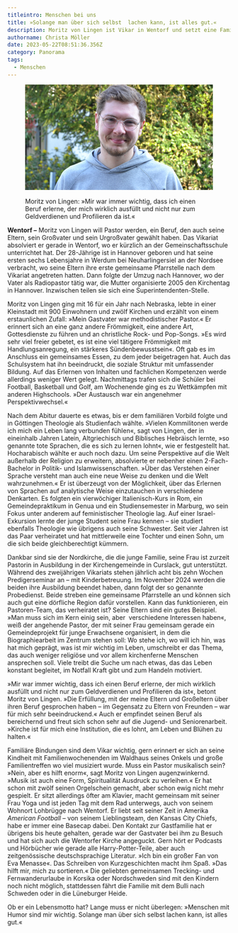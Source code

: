 ```yaml
---
titleintro: Menschen bei uns
title: »Solange man über sich selbst  lachen kann, ist alles gut.«
description: Moritz von Lingen ist Vikar in Wentorf und setzt eine Familientradition fort.
authorname: Christa Möller
date: 2023-05-22T08:51:36.356Z
category: Panorama
tags:
  - Menschen
---
```



<figure>
  <img src="/static/media/2023-05-22-von-lingen-Moritz-Vikar.jpg">
  <figcaption>

Moritz von Lingen: »Mir war immer wichtig, dass ich einen Beruf erlerne, der mich wirklich ausfüllt und nicht nur zum Geldverdienen und Profilieren da ist.« 

  </figcaption>
</figure>

**Wentorf –** Moritz von Lingen will Pastor werden, ein Beruf, den auch seine Eltern, sein Großvater und sein Urgroßvater gewählt haben. Das Vikariat absolviert er gerade in Wentorf, wo er kürzlich an der Gemeinschaftsschule unterrichtet hat. Der 28-Jährige ist in Hannover geboren und hat seine ersten sechs Lebensjahre in Werdum bei Neuharlingersiel an der Nordsee verbracht, wo seine Eltern ihre erste gemeinsame Pfarrstelle nach dem Vikariat angetreten hatten. Dann folgte der Umzug nach Hannover, wo der Vater als Radiopastor tätig war, die Mutter organisierte 2005 den Kirchentag in Hannover. Inzwischen teilen sie sich eine Superintendenten-Stelle. 

Moritz von Lingen ging mit 16 für ein Jahr nach Nebraska, lebte in einer Kleinstadt mit 900 Einwohnern und zwölf Kirchen und erzählt von einem erstaunlichen Zufall: »Mein Gastvater war methodistischer Pastor.« Er erinnert sich an eine ganz andere Frömmigkeit, eine andere Art, Gottesdienste zu führen und an christliche Rock- und Pop-Songs. »Es wird sehr viel freier gebetet, es ist eine viel tätigere Frömmigkeit mit Handlungsanregung, ein stärkeres Sündenbewusstsein«. Oft gab es im Anschluss ein gemeinsames Essen, zu dem jeder beigetragen hat. Auch das Schulsystem hat ihn beeindruckt, die soziale Struktur mit umfassender Bildung. Auf das Erlernen von Inhalten und fachlichen Kompetenzen werde allerdings weniger Wert gelegt. Nachmittags trafen sich die Schüler bei Football, Basketball und Golf, am Wochenende ging es zu Wettkämpfen mit anderen Highschools. »Der Austausch war ein angenehmer Perspektivwechsel.« 

Nach dem Abitur dauerte es etwas, bis er dem familiären Vorbild folgte und in Göttingen Theologie als Studienfach wählte. »Vielen Kommilitonen werde ich mich ein Leben lang verbunden fühlen«, sagt von Lingen, der in eineinhalb Jahren Latein, Altgriechisch und Biblisches Hebräisch lernte, »so genannte tote Sprachen, die es sich zu lernen lohnt«, wie er festgestellt hat. Hocharabisch wählte er auch noch dazu. Um seine Perspektive auf die Welt außerhalb der Religion zu erweitern, absolvierte er nebenher einen 2-Fach-Bachelor in Politik- und Islamwissenschaften. »Über das Verstehen einer Sprache versteht man auch eine neue Weise zu denken und die Welt wahrzunehmen.« Er ist überzeugt von der Möglichkeit, über das Erlernen von Sprachen auf analytische Weise einzutauchen in verschiedene Denkarten. Es folgten ein vierwöchiger Italienisch-Kurs in Rom, ein Gemeindepraktikum in Genua und ein Studiensemester in Marburg, wo sein Fokus unter anderem auf feministischer Theologie lag. Auf einer Israel-Exkursion lernte der junge Student seine Frau kennen – sie studiert ebenfalls Theologie wie übrigens auch seine Schwester. Seit vier Jahren ist das Paar verheiratet und hat mittlerweile eine Tochter und einen Sohn, um die sich beide gleichberechtigt kümmern. 

Dankbar sind sie der Nordkirche, die die junge Familie, seine Frau ist zurzeit Pastorin in Ausbildung in der Kirchengemeinde in Curslack, gut unterstützt. Während des zweijährigen Vikariats stehen jährlich acht bis zehn Wochen Predigerseminar an – mit Kinderbetreuung. Im November 2024 werden die beiden ihre Ausbildung beendet haben, dann folgt der so genannte Probedienst. Beide streben eine gemeinsame Pfarrstelle an und können sich auch gut eine dörfliche Region dafür vorstellen. Kann das funktionieren, ein Pastoren-Team, das verheiratet ist? Seine Eltern sind ein gutes Beispiel. »Man muss sich im Kern einig sein, aber  verschiedene Interessen haben«, weiß der angehende Pastor, der mit seiner Frau gemeinsam gerade ein Gemeindeprojekt für junge Erwachsene organisiert, in dem die Biographiearbeit im Zentrum stehen soll: Wo stehe ich, wo will ich hin, was hat mich geprägt, was ist mir wichtig im Leben, umschreibt er das Thema, das auch weniger religiöse und vor allem kirchenferne Menschen ansprechen soll. Viele treibt die Suche um nach etwas, das das Leben konstant begleitet, im Notfall Kraft gibt und zum Handeln motiviert. 

»Mir war immer wichtig, dass ich einen Beruf erlerne, der mich wirklich ausfüllt und nicht nur zum Geldverdienen und Profilieren da ist«, betont Moritz von Lingen. »Die Erfüllung, mit der meine Eltern und Großeltern über ihren Beruf gesprochen haben – im Gegensatz zu Eltern von Freunden – war für mich sehr beeindruckend.« Auch er empfindet seinen Beruf als bereichernd und freut sich schon sehr auf die Jugend- und Seniorenarbeit. »Kirche ist für mich eine Institution, die es lohnt, am Leben und Blühen zu halten.« 

Familiäre Bindungen sind dem Vikar wichtig, gern erinnert er sich an seine Kindheit mit Familienwochenenden im Waldhaus seines Onkels und große Familientreffen wo viel musiziert wurde. Muss ein Pastor musikalisch sein? »Nein, aber es hilft enorm«, sagt Moritz von Lingen augenzwinkernd. »Musik ist auch eine Form, Spiritualität Ausdruck zu verleihen.« Er hat schon mit zwölf seinen Orgelschein gemacht, aber schon ewig nicht mehr gespielt. Er sitzt allerdings öfter am Klavier, macht gemeinsam mit seiner Frau Yoga und ist jeden Tag mit dem Rad unterwegs, auch von seinem Wohnort Lohbrügge nach Wentorf. Er liebt seit seiner Zeit in Amerika *American Football* – von seinem Lieblingsteam, den Kansas City Chiefs, habe er immer eine Basecap dabei. Den Kontakt zur Gastfamilie hat er übrigens bis heute gehalten, gerade war der Gastvater bei ihm zu Besuch und hat sich auch die Wentorfer Kirche angeguckt. Gern hört er Podcasts und Hörbücher wie gerade alle Harry-Potter-Teile, aber auch zeitgenössische deutschsprachige Literatur. »Ich bin ein großer Fan von Eva Menasse«. Das Schreiben von Kurzgeschichten macht ihm Spaß. »Das hilft mir, mich zu sortieren.« Die geliebten gemeinsamen Trecking- und Fernwanderurlaube in Korsika oder Nordschweden sind mit den Kindern noch nicht möglich, stattdessen fährt die Familie mit dem Bulli nach Schweden oder in die Lüneburger Heide.  

Ob er ein Lebensmotto hat? Lange muss er nicht überlegen: »Menschen mit Humor sind mir wichtig. Solange man über sich selbst lachen kann, ist alles gut.«